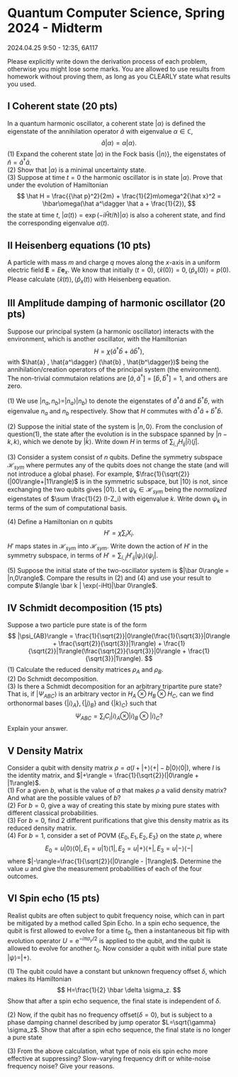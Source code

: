 # Quantum Computer Science, Spring 2024 - Midterm

2024.04.25 9:50 - 12:35, 6A117

Please explicitly write down the derivation process of each problem, otherwise you might lose some marks. You are allowed to use results from homework without proving them, as long as you CLEARLY state what results you used.

## I Coherent state (20 pts)

In a quantum harmonic oscillator, a coherent state $|\alpha\rangle$ is defined the eigenstate of the annihilation operator $\hat a$ with eigenvalue $\alpha\in \mathbb C$,
$$
\hat a|\alpha\rangle = \alpha|\alpha\rangle.
$$
(1) Expand the coherent state $|\alpha\rangle$ in the Fock basis $\{|n\rangle\}$, the eigenstates of $\hat n = \hat a^\dagger \hat a$.  
(2) Show that $|\alpha\rangle$ is a minimal uncertainty state.  
(3) Suppose at time $t=0$ the harmonic oscillator is in state $|\alpha\rangle$. Prove that under the evolution of Hamiltonian
$$
\hat H = \frac{{\hat p}^2}{2m} + \frac{1}{2}m\omega^2{\hat x}^2 = \hbar\omega(\hat a^\dagger \hat a + \frac{1}{2}),
$$
the state at time $t$, $|\alpha(t)\rangle = \exp(-i\hat Ht/\hbar)|\alpha\rangle$ is also a coherent state, and find the corresponding eigenvalue $\alpha(t)$.

## II Heisenberg equations (10 pts)

A particle with mass $m$ and charge $q$ moves along the $x$-axis in a uniform electric field $\boldsymbol E = E \boldsymbol e_x$. We know that initially ($t=0$), $\langle \hat x(0) \rangle = 0, \langle\hat p_x (0)\rangle = p(0)$. Please calculate $\langle \hat x(t) \rangle, \langle \hat p_x(t) \rangle$ with Heisenberg equation.

## III Amplitude damping of harmonic oscillator (20 pts)

Suppose our principal system (a harmonic oscillator) interacts with the environment, which is another oscillator, with the Hamiltonian
$$
H = \chi (\hat a^\dagger \hat b + \hat a \hat b^\dagger),
$$
with $\hat{a} , \hat{a^\dagger} (\hat{b} , \hat{b^\dagger})$ being the annihilation/creation operators of the principal system (the environment). The non-trivial commutaion relations are $[\hat a, \hat a^\dagger] = [\hat b, \hat b^\dagger] = 1$, and others are zero.

(1) We use $|n_a, n_b\rangle = |n_a\rangle |n_b\rangle$ to denote the eigenstates of $\hat a^\dagger \hat a$ and $\hat b^\dagger \hat b$, with eigenvalue $n_a$ and $n_b$ respectively. Show that $H$ commutes with $\hat a^\dagger \hat a + \hat b^\dagger \hat b$.

(2) Suppose the initial state of the system is $|n,0\rangle$. From the conclusion of question(1), the state after the evolution is in the subspace spanned by $|n-k,k\rangle$, which we denote by $|\bar k\rangle$. Write down $H$ in terms of $\sum_{i,j} H_{ij} |\bar i\rangle \langle \bar j|$.

(3) Consider a system consist of $n$ qubits. Define the symmetry subspace $\mathcal{H}_{sym}$ where permutes any of the qubits does not change the state (and will not introduce a global phase). For example, $\frac{1}{\sqrt{2}} (|00\rangle+|11\rangle)$ is in the symmetric subspace, but $|10\rangle$ is not, since exchanging the two qubits gives $|01\rangle$. Let $\psi_k\in \mathcal{H}_{sym}$ being the *normalized* eigenstates of $\sum \frac{1}{2} (I-Z_i) with eigenvalue $k$. Write down $\psi_k$ in terms of the sum of computational basis.

(4) Define a Hamiltonian on $n$ qubits
$$
H' = \chi \sum_{i} X_i.
$$
$H'$ maps states in $\mathcal{H}_{sym}$ into $\mathcal{H}_{sym}$. Write down the action of $H'$ in the symmetry subspace, in terms of $H' = \sum_{i,j} H'_{ij} |\psi_i\rangle \langle \psi_j|$.

(5) Suppose the initial state of the two-oscillator system is $|\bar 0\rangle = |n,0\rangle$. Compare the results in (2) and (4) and use your result to compute $\langle \bar k | \exp(-iHt)|\bar 0\rangle$.

## IV Schmidt decomposition (15 pts)

Suppose a two particle pure state is of the form
$$
|\psi_{AB}\rangle = \frac{1}{\sqrt{2}}|0\rangle(\frac{1}{\sqrt{3}}|0\rangle + \frac{\sqrt{2}}{\sqrt{3}}|1\rangle) + \frac{1}{\sqrt{2}}|1\rangle(\frac{\sqrt{2}}{\sqrt{3}}|0\rangle + \frac{1}{\sqrt{3}}|1\rangle).
$$
(1) Calculate the reduced density matrices $\rho_A$ and $\rho_B$.  
(2) Do Schmidt decomposition.  
(3) Is there a Schmidt decomposition for an arbitrary tripartite pure state? That is, if $|\Psi_{ABC}\rangle$ is an arbitrary vector in $H_A \otimes H_B \otimes H_C$, can we find orthonormal bases $\{|i\rangle_A\}, \{|j\rangle_B\}$ and $\{|k\rangle_C\}$ such that
$$
\Psi_{ABC} = \sum_{i} C_i |i\rangle_A \otimes |i\rangle_B \otimes |i\rangle_C?
$$
Explain your answer.

## V Density Matrix

Consider a qubit with density matrix $\rho = a(I+|+\rangle\langle +| - b |0\rangle\langle 0|)$, where $I$ is the identity matrix, and $|+\rangle = \frac{1}{\sqrt{2}}(|0\rangle + |1\rangle)$.  
(1) For a given $b$, what is the value of $a$ that makes $\rho$ a valid density matrix? And what are the possible values of $b$?  
(2) For $b=0$, give a way of creating this state by mixing pure states with different classical probabilities.  
(3) For $b=0$, find $2$ different purifications that give this density matrix as its reduced density matrix.  
(4) For $b=1$, consider a set of POVM $\{E_0, E_1, E_2, E_3\}$ on the state $\rho$, where
$$
E_0 = u|0\rangle\langle 0|, E_1 = u|1\rangle\langle 1|, E_2 = u|+\rangle\langle +|, E_3 = u|-\rangle\langle -|
$$
where $|-\rangle=\frac{1}{\sqrt{2}}(|0\rangle - |1\rangle)$. Determine the value $u$ and give the measurement probabilities of each of the four outcomes.

## VI Spin echo (15 pts)

Realist qubits are often subject to qubit frequency noise, which can in part be mitigated by a method called Spin Echo. In a spin echo sequence, the qubit is first allowed to evolve for a time $t_0$, then a instantaneous bit flip with evolution operator $U=\mathrm{e}^{-i\pi \sigma_y/2}$ is applied to the qubit, and the qubit is allowed to evolve for another $t_0$. Now consider a qubit with initial pure state $|\psi\rangle = |+\rangle$.

(1) The qubit could have a constant but unknown frequency offset $\delta$, which makes its Hamiltonian
$$
H=\frac{1}{2} \hbar \delta \sigma_z.
$$
Show that after a spin echo sequence, the final state is independent of $\delta$.

(2) Now, if the qubit has no frequency offset($\delta=0$), but is subject to a phase damping channel described by jump operator $L=\sqrt{\gamma} \sigma_z$. Show that after a spin echo sequence, the final state is no longer a pure state

(3) From the above calculation, what type of nois eis spin echo more effective at suppressing? Slow-varying frequency drift or white-noise frequency noise? Give your reasons.
